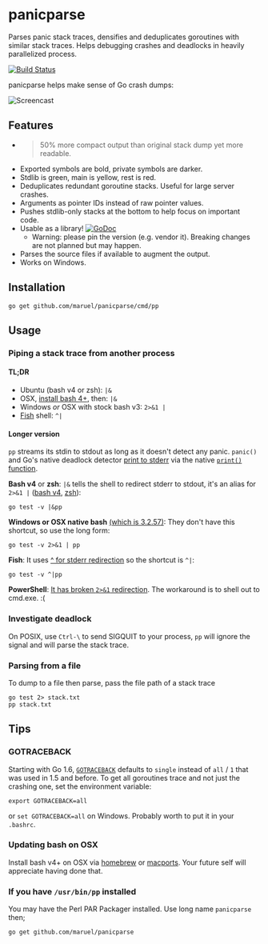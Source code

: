 panicparse
==========

Parses panic stack traces, densifies and deduplicates goroutines with similar
stack traces. Helps debugging crashes and deadlocks in heavily parallelized
process.

[![Build Status](https://travis-ci.org/maruel/panicparse.svg?branch=master)](https://travis-ci.org/maruel/panicparse)

panicparse helps make sense of Go crash dumps:

![Screencast](https://raw.githubussrcontent.com/wiki/maruel/panicparse/parse.gif "Screencast")


Features
--------

   * >50% more compact output than original stack dump yet more readable.
   * Exported symbols are bold, private symbols are darker.
   * Stdlib is green, main is yellow, rest is red.
   * Deduplicates redundant goroutine stacks. Useful for large server crashes.
   * Arguments as pointer IDs instead of raw pointer values.
   * Pushes stdlib-only stacks at the bottom to help focus on important code.
   * Usable as a library!
     [![GoDoc](https://godoc.org/github.com/maruel/panicparse/stack?status.svg)](https://godoc.org/github.com/maruel/panicparse/stack)
     * Warning: please pin the version (e.g. vendor it). Breaking changes are
       not planned but may happen.
   * Parses the source files if available to augment the output.
   * Works on Windows.


Installation
------------

    go get github.com/maruel/panicparse/cmd/pp


Usage
-----

### Piping a stack trace from another process

#### TL;DR

   * Ubuntu (bash v4 or zsh): `|&`
   * OSX, [install bash 4+](README.md#updating-bash-on-osx), then: `|&`
   * Windows _or_ OSX with stock bash v3: `2>&1 |`
   * [Fish](http://fishshell.com/) shell: `^|`


#### Longer version

`pp` streams its stdin to stdout as long as it doesn't detect any panic.
`panic()` and Go's native deadlock detector [print to
stderr](https://golang.org/src/runtime/panic1.go) via the native [`print()`
function](https://golang.org/pkg/builtin/#print).


**Bash v4** or **zsh**: `|&` tells the shell to redirect stderr to stdout,
it's an alias for `2>&1 |` ([bash
v4](https://www.gnu.org/software/bash/manual/bash.html#Pipelines),
[zsh](http://zsh.sourceforge.net/Doc/Release/Shell-Grammar.html#Simple-Commands-_0026-Pipelines)):

    go test -v |&pp


**Windows or OSX native bash** [(which is
3.2.57)](http://meta.ath0.com/2012/02/05/apples-great-gpl-purge/): They don't
have this shortcut, so use the long form:

    go test -v 2>&1 | pp


**Fish**: It uses [^ for stderr
redirection](http://fishshell.com/docs/current/tutorial.html#tut_pipes_and_redirections)
so the shortcut is `^|`:

    go test -v ^|pp


**PowerShell**: [It has broken `2>&1` redirection](https://connect.microsoft.com/PowerShell/feedback/details/765551/in-powershell-v3-you-cant-redirect-stderr-to-stdout-without-generating-error-records). The workaround is to shell out to cmd.exe. :(


### Investigate deadlock

On POSIX, use `Ctrl-\` to send SIGQUIT to your process, `pp` will ignore
the signal and will parse the stack trace.


### Parsing from a file

To dump to a file then parse, pass the file path of a stack trace

    go test 2> stack.txt
    pp stack.txt


Tips
----

### GOTRACEBACK

Starting with Go 1.6, [`GOTRACEBACK`](https://golang.org/pkg/runtime/) defaults
to `single` instead of `all` / `1` that was used in 1.5 and before. To get all
goroutines trace and not just the crashing one, set the environment variable:

    export GOTRACEBACK=all

or `set GOTRACEBACK=all` on Windows. Probably worth to put it in your `.bashrc`.


### Updating bash on OSX

Install bash v4+ on OSX via [homebrew](http://brew.sh) or
[macports](https://www.macports.org/). Your future self will appreciate having
done that.


### If you have `/usr/bin/pp` installed

You may have the Perl PAR Packager installed. Use long name `panicparse` then;

    go get github.com/maruel/panicparse
